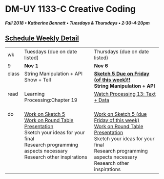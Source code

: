 # DM-UY 1133-C Creative Coding
##### Fall 2018 • Katherine Bennett • Tuesdays & Thursdays • 2:30-4:20pm 
## [Schedule Weekly Detail](Calendar.md) 

<table>
<tr>
<td>wk</td>
<td>Tuesdays (due on date listed)</td>
<td>Thursdays (due on date listed)</td>
</tr>
<!-- dates -->
<tr>
  <td valign="top">9</td>
  <td valign="top" width="48%"><strong>Nov 1</strong></td>
  <td valign="top" width="48%"><strong>Nov 6</strong></td>
</tr>
<!-- class -->
<tr>
	<td valign="top">class</td>
	<!-- day Tues -->
	<td valign="top" width="48%">
	String Manipulation + API <br> Show + Tell<br>
	</td>
	<!-- day Thurs -->
	<td valign="top" width="48%">
		<strong><a href = "Sketch_5.md"> Sketch 5 Due on Friday (of this week)!!</a> <br>
	String Manipulation + API <br>
	</td>
<!-- homework -->
<tr>
  <td valign="top">read</td>
  	<!-- day Tues -->
  	<td valign="top"> 
  		Learning Processing:Chapter 19 </a><br>
	<br>
	</td>
  	<!-- day Thurs -->
  	<td valign="top"> 
  		<a href = "https://www.youtube.com/user/shiffman/playlists?view=50&sort=dd&shelf_id=2"> Watch Processing 13: Text + Data </a>
  	</td>
 </tr>
 <!-- do -->
<tr>
  <td valign = "top">do</td>
	<!-- day Tues -->
 	<td valign = "top"> 
 		<a href = "Sketch_5.md"> Work on Sketch 5 </a> <br>
 		<a href = "RoundTable.md"> Work on Round Table Presentation </a> <br>Sketch your ideas for your final<br>
 		Research programming aspects necessary<br>	
 		Research other inspirations<br>
 	</td>
  	<!-- day Thurs -->
  	<td valign = "top">
  		<a href = "Sketch_5.md"> Work on Sketch 5 (due Friday of this week)</a> <br>
		<a href = "RoundTable.md"> Work on Round Table Presentation </a> <br>	
 		Sketch your ideas for your final <br>
 		Research programming aspects necessary <br>	
 		Research other inspirations <br>
  	</td>	
</tr>
</table>